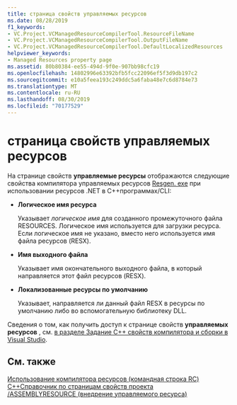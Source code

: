 ```yaml
---
title: страница свойств управляемых ресурсов
ms.date: 08/28/2019
f1_keywords:
- VC.Project.VCManagedResourceCompilerTool.ResourceFileName
- VC.Project.VCManagedResourceCompilerTool.OutputFileName
- VC.Project.VCManagedResourceCompilerTool.DefaultLocalizedResources
helpviewer_keywords:
- Managed Resources property page
ms.assetid: 80b80384-ee55-494d-9f0e-907bb98cfc19
ms.openlocfilehash: 14802996e63392bfb5fcc22096ef5f3d9db197c2
ms.sourcegitcommit: e10a5feea193c249ddc5a6faba48e7c6d8784e73
ms.translationtype: MT
ms.contentlocale: ru-RU
ms.lasthandoff: 08/30/2019
ms.locfileid: "70177529"
---
```

# <a name="managed-resources-property-page"></a>страница свойств управляемых ресурсов

На странице свойств **управляемые ресурсы** отображаются следующие свойства компилятора управляемых ресурсов [Resgen. exe](/dotnet/framework/tools/resgen-exe-resource-file-generator) при использовании ресурсов .NET в C++программах/CLI:

- **Логическое имя ресурса**

   Указывает *логическое имя* для созданного промежуточного файла RESOURCES. Логическое имя используется для загрузки ресурса. Если логическое имя не указано, вместо него используется имя файла ресурсов (RESX).

- **Имя выходного файла**

   Указывает имя окончательного выходного файла, в который направляется этот файл ресурсов (RESX).

- **Локализованные ресурсы по умолчанию**

   Указывает, направляется ли данный файл RESX в ресурсы по умолчанию либо во вспомогательную библиотеку DLL.

Сведения о том, как получить доступ к странице свойств **управляемых ресурсов** , см. [в разделе Задание C++ свойств компилятора и сборки в Visual Studio](../working-with-project-properties.md).

## <a name="see-also"></a>См. также

[Использование компилятора ресурсов (командная строка RC)](/windows/win32/menurc/using-rc-the-rc-command-line-)<br>
[C++Справочник по страницам свойств проекта](property-pages-visual-cpp.md)<br>
[/ASSEMBLYRESOURCE (внедрение управляемого ресурса)](assemblyresource-embed-a-managed-resource.md)
